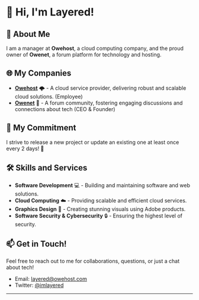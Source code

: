 # 👋 Hi, I'm Layered!

## 🚀 About Me
I am a  manager at **Owehost**, a cloud computing company, and the proud owner of **Owenet**, a forum platform for technology and hosting.

## 🌐 My Companies
- [**Owehost**](https://owehost.com) 🌩️ - A cloud service provider, delivering robust and scalable cloud solutions. (Employee)
- [**Owenet**](https://owenet.com) 💬 - A  forum community, fostering engaging discussions and connections about tech (CEO & Founder)

## 🔄 My Commitment
I strive to release a new project or update an existing one at least once every 2 days! 📆

## 🛠️ Skills and Services
- **Software Development** 💻 - Building and maintaining software and web solutions.
- **Cloud Computing** ☁️ - Providing scalable and efficient cloud services.
- **Graphics Design** 🎨 - Creating stunning visuals using Adobe products.
- **Software Security & Cybersecurity** 🔒 - Ensuring the highest level of security.

## 📫 Get in Touch!
Feel free to reach out to me for collaborations, questions, or just a chat about tech!

- Email: [layered@owehost.com](mailto:layered@owehost.com)
- Twitter: [@imlayered](https://twitter.com/imlayered)
- ---


